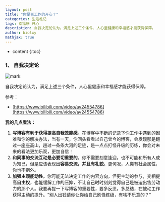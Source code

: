 ```yaml
---
layout: post
title: "你是否工作的开心？"
categories: 生活札记 
tags: 幸福感 开心
description: 自我决定论认为，满足上述三个条件，人心里健康和幸福感才能获得保障。
author: biolxy
mathjax: true
---
```


* content
{:toc}







### 1、 自我决定论

![mark](https://img-blog.csdn.net/20180921232338694?watermark/2/text/aHR0cHM6Ly9ibG9nLmNzZG4ubmV0L2xpeGlhbmd5b25nMTIz/font/5a6L5L2T/fontsize/400/fill/I0JBQkFCMA==/dissolve/70)

自我决定论认为，满足上述三个条件，人心里健康和幸福感才能获得保障。

参考：

- [https://www.bilibili.com/video/av24554786](https://www.bilibili.com/video/av24554786)

**我的几点看法：**

1. **写博客有利于获得提高自我效能感**。在博客中不断的记录下你工作中遇到的困难和你的解决办法，当有一天，你回头看看以自己曾今的博客，会发现那是翻过一座座高山，趟过一条条大河的足迹，是一点点打怪升级的历练，你会对未来的看法更加乐观，更加自信！
2. **和同事的交流互动是必要切重要的**。你不需要刻意逢迎，也不可能和所有人成为知己，但是应该表现出**容易交流，并且有礼貌**。更何况，人类有社会属性，你也不例外。
3. **加强主观能动性**。你可能无法决定工作的内容方向，但更主动的参与，变相提高**自主权**，也能缓解工作的压抑，不让自己时时刻刻觉得自己是被迫出售劳动力的那个人。我要再提一下写博客的重要性，要多反思，多总结，在被动工作获得主动的提升。"别人出钱请你让你给自己刷怪练级，有啥不乐意的？"
